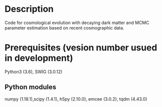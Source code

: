 # Description
Code for cosmological evolution with decaying dark matter and MCMC parameter estimation based on recent cosmographic data.

# Prerequisites (vesion number usued in development)
Python3 (3.6), SWIG (3.0.12)

## Python modules
numpy (1.18.1),scipy (1.4.1), h5py (2.10.0), emcee (3.0.2), tqdm (4.43.0)

